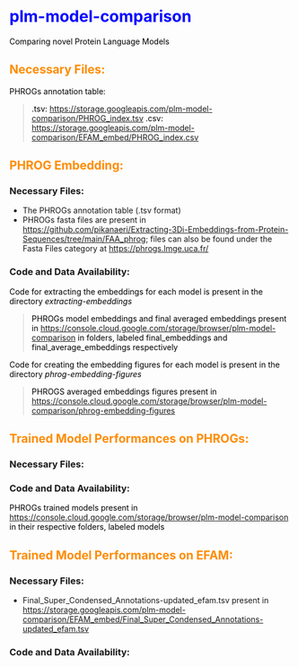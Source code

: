 <style>
H1{color:Blue !important;}
H2{color:DarkOrange !important;}
p{color:Black !important;}
</style>

# plm-model-comparison
Comparing novel Protein Language Models

## Necessary Files: 
PHROGs annotation table:
> .tsv: https://storage.googleapis.com/plm-model-comparison/PHROG_index.tsv
> .csv: https://storage.googleapis.com/plm-model-comparison/EFAM_embed/PHROG_index.csv

## PHROG Embedding:
### Necessary Files: 
* The PHROGs annotation table (.tsv format)
* PHROGs fasta files are present in https://github.com/pikanaeri/Extracting-3Di-Embeddings-from-Protein-Sequences/tree/main/FAA_phrog; files can also be found under the Fasta Files category at https://phrogs.lmge.uca.fr/
### Code and Data Availability: 
Code for extracting the embeddings for each model is present in the directory *extracting-embeddings*
> PHROGs model embeddings and final averaged embeddings present in https://console.cloud.google.com/storage/browser/plm-model-comparison in folders, labeled final_embeddings and final_average_embeddings respectively

Code for creating the embedding figures for each model is present in the directory *phrog-embedding-figures*
> PHROGS averaged embeddings figures present in https://console.cloud.google.com/storage/browser/plm-model-comparison/phrog-embedding-figures

## Trained Model Performances on PHROGs: 
### Necessary Files: 
### Code and Data Availability: 
PHROGs trained models present in https://console.cloud.google.com/storage/browser/plm-model-comparison in their respective folders, labeled models

## Trained Model Performances on EFAM: 
### Necessary Files: 
* Final_Super_Condensed_Annotations-updated_efam.tsv present in https://storage.googleapis.com/plm-model-comparison/EFAM_embed/Final_Super_Condensed_Annotations-updated_efam.tsv
### Code and Data Availability: 
